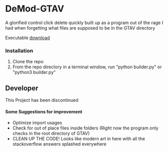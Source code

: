 # DeMod-GTAV
A glorified control click delete quickly built up as a program out of the rage I had when forgetting what files are supposed to be in the GTAV directory

Executable [download](https://github.com/Trogiken/DeMod-GTAV/releases/download/1.6.21/DeModGTAV.exe)

### Installation
1. Clone the repo
3. From the repo directory in a terminal window, run "python builder.py" or "python3 builder.py"


## Developer
This Project has been discontinued

#### Some Suggestions for improvement
* Optimize import usages
* Check for out of place files inside folders (Right now the program only checks in the root directory of GTAV)
* CLEAN UP THE CODE! Looks like modern art in here with all the stackoverflow answers splashed everywhere
